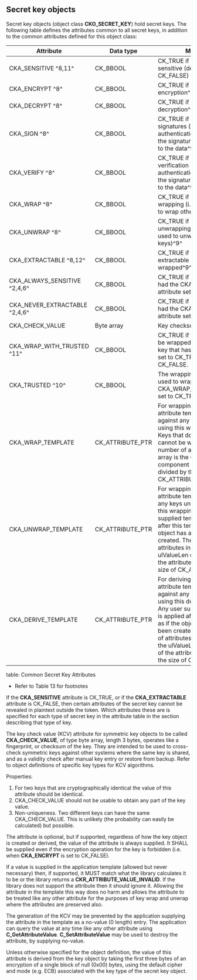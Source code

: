 ## Secret key objects

Secret key objects (object class **CKO_SECRET_KEY**) hold secret keys. The
following table defines the attributes common to all secret keys, in
addition to the common attributes defined for this object class:

| Attribute              | Data type  | Meaning                           |
|------------------------|------------|-----------------------------------|
| CKA_SENSITIVE ^8,11^   | CK_BBOOL   | CK_TRUE if object is sensitive (default CK_FALSE) |
| CKA_ENCRYPT ^8^        | CK_BBOOL   | CK_TRUE if key supports encryption^9^ |
| CKA_DECRYPT ^8^        | CK_BBOOL   | CK_TRUE if key supports decryption^9^ |
| CKA_SIGN ^8^           | CK_BBOOL   | CK_TRUE if key supports signatures (i.e., authentication codes) where the signature is an appendix to the data^9^ |
| CKA_VERIFY ^8^         | CK_BBOOL   | CK_TRUE if key supports verification (i.e., of authentication codes) where the signature is an appendix to the data^9^ |
| CKA_WRAP ^8^           | CK_BBOOL   | CK_TRUE if key supports wrapping (i.e., can be used to wrap other keys)^9^ |
| CKA_UNWRAP ^8^         | CK_BBOOL   | CK_TRUE if key supports unwrapping (i.e., can be used to unwrap other keys)^9^ |
| CKA_EXTRACTABLE ^8,12^ | CK_BBOOL   | CK_TRUE if key is extractable and can be wrapped^9^ |
| CKA_ALWAYS_SENSITIVE ^2,4,6^ | CK_BBOOL | CK_TRUE if key has always had the CKA_SENSITIVE attribute set to CK_TRUE |
| CKA_NEVER_EXTRACTABLE ^2,4,6^ | CK_BBOOL | CK_TRUE if key has never had the CKA_EXTRACTABLE attribute set to CK_TRUE |
| CKA_CHECK_VALUE        | Byte array | Key checksum                      |
| CKA_WRAP_WITH_TRUSTED ^11^ | CK_BBOOL | CK_TRUE if the key can only be wrapped with a wrapping key that has CKA_TRUSTED set to CK_TRUE. Default is CK_FALSE. |
| CKA_TRUSTED ^10^       | CK_BBOOL   | The wrapping key can be used to wrap keys with  CKA_WRAP_WITH_TRUSTED set to CK_TRUE. |
| CKA_WRAP_TEMPLATE      | CK_ATTRIBUTE_PTR | For wrapping keys. The attribute template to match against any keys wrapped using this wrapping key. Keys that do not match cannot be wrapped. The number of attributes in the array is the ulValueLen component of the attribute divided by the size of CK_ATTRIBUTE |
| CKA_UNWRAP_TEMPLATE    | CK_ATTRIBUTE_PTR | For wrapping keys. The attribute template to apply to any keys unwrapped using this wrapping key. Any user supplied template is applied after this template as if the object has already been created. The number of attributes in the array is the ulValueLen component of the attribute divided by the size of CK_ATTRIBUTE. |
| CKA_DERIVE_TEMPLATE    | CK_ATTRIBUTE_PTR | For deriving keys. The attribute template to match against any keys derived using this derivation key. Any user supplied template is applied after this template as if the object has already been created. The number of attributes in the array is the ulValueLen component of the attribute divided by the size of CK_ATTRIBUTE. |
table: Common Secret Key Attributes

 * Refer to Table 13 for footnotes

If the **CKA_SENSITIVE** attribute is CK_TRUE, or if the **CKA_EXTRACTABLE**
attribute is CK_FALSE, then certain attributes of the secret key cannot be
revealed in plaintext outside the token. Which attributes these are is
specified for each type of secret key in the attribute table in the section
describing that type of key.

The key check value (KCV) attribute for symmetric key objects to be called
**CKA_CHECK_VALUE**, of type byte array, length 3 bytes, operates like a
fingerprint, or checksum of the key. They are intended to be used to
cross-check symmetric keys against other systems where the same key is
shared, and as a validity check after manual key entry or restore from
backup. Refer to object definitions of specific key types for KCV algorithms.

Properties:
 1. For two keys that are cryptographically identical the value of this
    attribute should be identical.
 2. CKA_CHECK_VALUE should not be usable to obtain any part of the key value.
 3. Non-uniqueness. Two different keys can have the same CKA_CHECK_VALUE.
    This is unlikely (the probability can easily be calculated) but possible.

The attribute is optional, but if supported, regardless of how the key object
is created or derived, the value of the attribute is always supplied. It
SHALL be supplied even if the encryption operation for the key is forbidden
(i.e. when **CKA_ENCRYPT** is set to CK_FALSE).

If a value is supplied in the application template (allowed but never
necessary) then, if supported, it MUST match what the library calculates it
to be or the library returns a **CKR_ATTRIBUTE_VALUE_INVALID**. If the
library does not support the attribute then it should ignore it. Allowing the
attribute in the template this way does no harm and allows the attribute to
be treated like any other attribute for the purposes of key wrap and unwrap
where the attributes are preserved also.

The generation of the KCV may be prevented by the application supplying the
attribute in the template as a no-value (0 length) entry. The application can
query the value at any time like any other attribute using
**C_GetAttributeValue**. **C_SetAttributeValue** may be used to destroy the
attribute, by supplying no-value.

Unless otherwise specified for the object definition, the value of this
attribute is derived from the key object by taking the first three bytes of
an encryption of a single block of null (0x00) bytes, using the default
cipher and mode (e.g. ECB) associated with the key type of the secret key
object.
